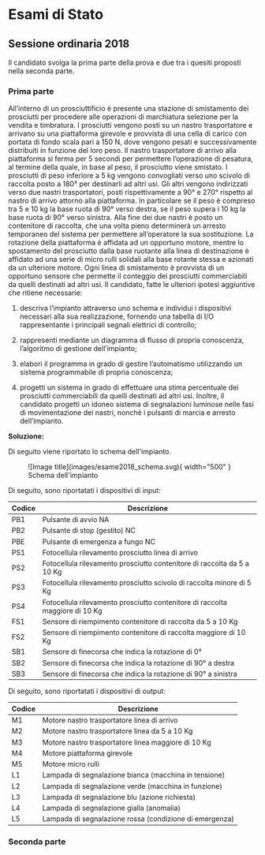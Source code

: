 # Esami di Stato

## Sessione ordinaria 2018

Il candidato svolga la prima parte della prova e due tra i quesiti proposti nella
seconda parte. 

### Prima parte

All’interno di un prosciuttificio è presente una stazione di smistamento dei prosciutti per
procedere alle operazioni di marchiatura selezione per la vendita e timbratura.
I prosciutti vengono posti su un nastro trasportatore e arrivano su una piattaforma girevole
e provvista di una cella di carico con portata di fondo scala pari a 150 N, dove vengono
pesati e successivamente distribuiti in funzione del loro peso.
Il nastro trasportatore di arrivo alla piattaforma si ferma per 5 secondi per permettere
l’operazione di pesatura, al termine della quale, in base al peso, il prosciutto viene
smistato.
I prosciutti di peso inferiore a 5 kg vengono convogliati verso uno scivolo di raccolta posto
a 180° per destinarli ad altri usi.
Gli altri vengono indirizzati verso due nastri trasportatori, posti rispettivamente a 90° e
270° rispetto al nastro di arrivo attorno alla piattaforma.
In particolare se il peso è compreso tra 5 e 10 kg la base ruota di 90° verso destra, se il
peso supera i 10 kg la base ruota di 90° verso sinistra.
Alla fine dei due nastri è posto un contenitore di raccolta, che una volta pieno determinerà
un arresto temporaneo del sistema per permettere all’operatore la sua sostituzione.
La rotazione della piattaforma è affidata ad un opportuno motore, mentre lo spostamento
del prosciutto dalla base ruotante alla linea di destinazione è affidato ad una serie di micro
rulli solidali alla base rotante stessa e azionati da un ulteriore motore.
Ogni linea di smistamento è provvista di un opportuno sensore che permette il conteggio
dei prosciutti commerciabili da quelli destinati ad altri usi.
Il candidato, fatte le ulteriori ipotesi aggiuntive che ritiene necessarie:

1. descriva l’impianto attraverso uno schema e individui i dispositivi necessari alla sua
realizzazione, fornendo una tabella di I/O rappresentante i principali segnali elettrici di
controllo;

2. rappresenti mediante un diagramma di flusso di propria conoscenza, l’algoritmo di
gestione dell’impianto;

3. elabori il programma in grado di gestire l’automatismo utilizzando un sistema
programmabile di propria conoscenza;

4. progetti un sistema in grado di effettuare una stima percentuale dei prosciutti
commerciabili da quelli destinati ad altri usi.
Inoltre, il candidato progetti un idoneo sistema di segnalazioni luminose nelle fasi di
movimentazione dei nastri, nonché i pulsanti di marcia e arresto dell’impianto.

**Soluzione:**

Di seguito viene riportato lo schema dell'impianto.

<figure markdown="span">
  ![Image title](images/esame2018_schema.svg){ width="500" }
  <figcaption markdown="span">
    Schema dell'impianto
  </figcaption>
</figure>

Di seguito, sono riportatati i dispositivi di input:

| Codice      | Descrizione                          |
| ----------- | ------------------------------------ |
| PB1      | Pulsante di avvio NA                 |
| PB2      | Pulsante di stop (gestito) NC        |
| PBE      | Pulsante di emergenza a fungo NC     |
| PS1       | Fotocellula rilevamento prosciutto linea di arrivo|
| PS2       | Fotocellula rilevamento prosciutto contenitore di raccolta da 5 a 10 Kg|
| PS3       | Fotocellula rilevamento prosciutto scivolo di raccolta minore di 5 Kg|
| PS4       | Fotocellula rilevamento prosciutto contenitore di raccolta maggiore di 10 Kg|
| FS1       | Sensore di riempimento contenitore di raccolta da 5 a 10 Kg|
| FS2       | Sensore di riempimento contenitore di raccolta maggiore di 10 Kg|
| SB1       | Sensore di finecorsa che indica la rotazione di 0°|
| SB2       | Sensore di finecorsa che indica la rotazione di 90° a destra|
| SB3       | Sensore di finecorsa che indica la rotazione di 90° a sinistra|


Di seguito, sono riportatati i dispositivi di output:

| Codice      | Descrizione                          |
| ----------- | ------------------------------------ |
| M1          | Motore nastro trasportatore linea di arrivo                 |
| M2          | Motore nastro trasportatore linea da 5 a 10 Kg                 |
| M3          | Motore nastro trasportatore linea maggiore di 10 Kg                 |
| M4          | Motore piattaforma girevole                 |
| M5          | Motore micro rulli               |
| L1          | Lampada di segnalazione bianca (macchina in tensione)               |
| L2          | Lampada di segnalazione verde (macchina in funzione)               |
| L3          | Lampada di segnalazione blu (azione richiesta)               |
| L4          | Lampada di segnalazione gialla (anomalia)               |
| L5          | Lampada di segnalazione rossa (condizione di emergenza)               |


### Seconda parte